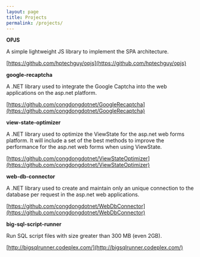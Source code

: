 ```yaml
---
layout: page
title: Projects
permalink: /projects/
---
```


__OPJS__

A simple lightweight JS library to implement the SPA architecture.

[https://github.com/hptechguy/opjs](https://github.com/hptechguy/opjs)

__google-recaptcha__

A .NET library used to integrate the Google Captcha into the web applications on the asp.net platform.

[https://github.com/congdongdotnet/GoogleRecaptcha](https://github.com/congdongdotnet/GoogleRecaptcha)

__view-state-optimizer__

A .NET library used to optimize the ViewState for the asp.net web forms platform.
It will include a set of the best methods to improve the performance for the asp.net web forms when using ViewState.

[https://github.com/congdongdotnet/ViewStateOptimizer](https://github.com/congdongdotnet/ViewStateOptimizer)

__web-db-connector__

A .NET library used to create and maintain only an unique connection to the database per request in the asp.net web applications.

[https://github.com/congdongdotnet/WebDbConnector](https://github.com/congdongdotnet/WebDbConnector)

__big-sql-script-runner__

Run SQL script files with size greater than 300 MB (even 2GB).

[http://bigsqlrunner.codeplex.com/](http://bigsqlrunner.codeplex.com/)
